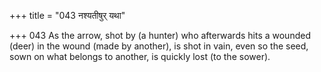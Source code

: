 +++
title = "043 नश्यतीषुर् यथा"

+++
043	As the arrow, shot by (a hunter) who afterwards hits a wounded (deer) in the wound (made by another), is shot in vain, even so the seed, sown on what belongs to another, is quickly lost (to the sower).